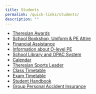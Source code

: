 ```yaml
---
title: Students
permalink: /quick-links/students/
description: ""
---
```

<ul>
<li><a href="/theresian-family/students/theresian-awards" target="">Theresian Awards</a></li>
<li><a href="/theresian-family/students/school-bookshop-uniform-n-pe-attire" target="">School Bookshop, Uniform &amp; PE Attire</a></li>
<li><a href="/others/home-tab-box/parents/moe-financial-assistance-scheme-fas" target="">Financial Assistance</a></li>
<li><a href="/theresian-family/students/information-about-o-level-pe" target="">Information about O-level PE</a></li>
<li><a href="http://chijsttheresasconvent.spydus.com.sg/cgi-bin/spydus.exe/MSGTRN/OPAC/HOME" target="_blank" rel="noopener">School Library and OPAC System</a></li>
<li><a href="/theresian-family/students/calendar" target="">Calendar</a></li>
<li><a href="/theresian-family/students/theresian-sports-leaders" target="">Theresian Sports Leader</a></li>
<li><a href="/theresian-family/students/class-time-table" target="">Class Timetable</a></li>
<li><a href="/others/2022-exam-timetable" target="">Exam Timetable</a></li>
<li><a href="/theresian-family/students/student-handbook" target="">Student Handbook</a></li>
<li><a href="/others/home-tab-box/students/group-personal-accident-gpa-insurance-for-student" target="">Group Personal Accident Insurance</a></li>
</ul>